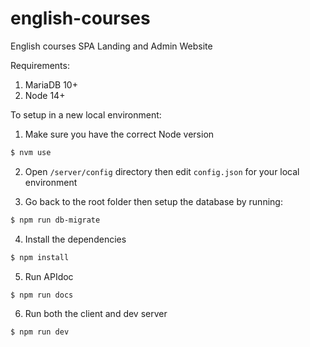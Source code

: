 # english-courses

English courses SPA Landing and Admin Website

Requirements:

1. MariaDB 10+
2. Node 14+

To setup in a new local environment:

1. Make sure you have the correct Node version

```sh
$ nvm use
```

2. Open `/server/config` directory then edit `config.json` for your local environment

3. Go back to the root folder then setup the database by running:

```sh
$ npm run db-migrate
```

4. Install the dependencies

```sh
$ npm install
```

5. Run APIdoc

```sh
$ npm run docs
```

6. Run both the client and dev server

```sh
$ npm run dev
```
